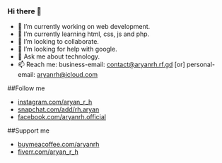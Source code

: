 ### Hi there 👋

- 🔭 I’m currently working on web development.
- 🌱 I’m currently learning html, css, js and php.
- 👯 I’m looking to collaborate.
- 🤔 I’m looking for help with google.
- 💬 Ask me about technology.
- 📫 Reach me: business-email: <a href="mailto:contact@aryanrh.rf.gd">contact@aryanrh.rf.gd</a> [or] personal-email: <a href="mailto:aryanrh@icloud.com">aryanrh@icloud.com</a>

##Follow me
- <a href="https://instagram.com/aryan_r_h/">instagram.com/aryan_r_h</a>
- <a href="https://www.snapchat.com/add/rh.aryan">snapchat.com/add/rh.aryan</a>
- <a href="https://www.facebook.com/aryan.r.h.official/">facebook.com/aryanrh.official</a>

##Support me
- <a href="https://www.buymeacoffee.com/aryanrh">buymeacoffee.com/aryanrh</a>
- <a href="https://www.fiverr.com/aryan_r_h">fiverr.com/aryan_r_h</a>
